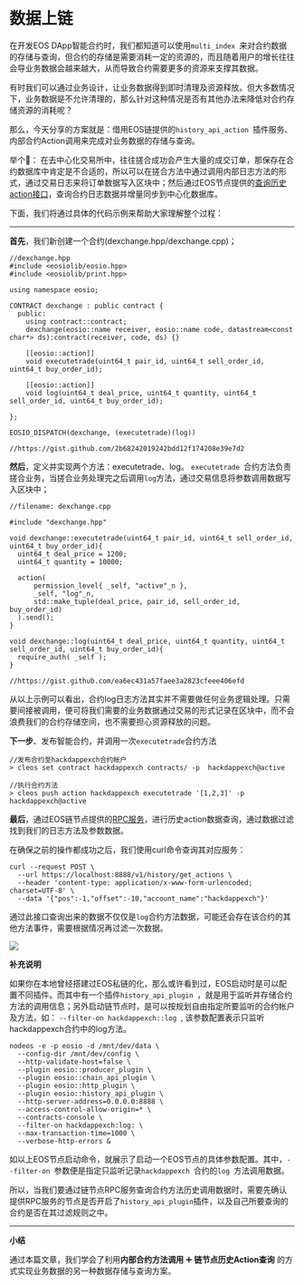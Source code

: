 # 数据上链

在开发EOS DApp智能合约时，我们都知道可以使用`multi_index `来对合约数据的存储与查询，但合约的存储是需要消耗一定的资源的，而且随着用户的增长往往会导业务数据会越来越大，从而导致合约需要更多的资源来支撑其数据。

有时我们可以通过业务设计，让业务数据得到即时清理及资源释放。但大多数情况下，业务数据是不允许清理的，那么针对这种情况是否有其他办法来降低对合约存储资源的消耗呢？

那么，今天分享的方案就是：借用EOS链提供的`history_api_action `插件服务、内部合约Action调用来完成对业务数据的存储与查询。

举个🌰️：
在去中心化交易所中，往往搓合成功会产生大量的成交订单，那保存在合约数据库中肯定是不合适的，所以可以在搓合方法中通过调用内部日志方法的形式，通过交易日志来将订单数据写入区块中；然后通过EOS节点提供的[查询历史action接口](https://developers.eos.io/eosio-nodeos/v1.4.0/reference#get_actions-1)，查询合约日志数据并增量同步到中心化数据库。

下面，我们将通过具体的代码示例来帮助大家理解整个过程：

----

**首先**，我们新创建一个合约(dexchange.hpp/dexchange.cpp)；

```
//dexchange.hpp
#include <eosiolib/eosio.hpp>
#include <eosiolib/print.hpp>

using namespace eosio;

CONTRACT dexchange : public contract {
  public:
    using contract::contract;
    dexchange(eosio::name receiver, eosio::name code, datastream<const char*> ds):contract(receiver, code, ds) {}

    [[eosio::action]]
    void executetrade(uint64_t pair_id, uint64_t sell_order_id, uint64_t buy_order_id);

    [[eosio::action]]
    void log(uint64_t deal_price, uint64_t quantity, uint64_t sell_order_id, uint64_t buy_order_id);

};

EOSIO_DISPATCH(dexchange, (executetrade)(log))

//https://gist.github.com/2b68242019242bdd12f174208e39e7d2

```
**然后**，定义并实现两个方法：executetrade、log。 `executetrade `合约方法负责搓合业务，当搓合业务处理完之后调用`log`方法，通过交易信息将参数调用数据写入区块中；


```
//filename: dexchange.cpp

#include "dexchange.hpp"

void dexchange::executetrade(uint64_t pair_id, uint64_t sell_order_id, uint64_t buy_order_id){
  uint64_t deal_price = 1200;
  uint64_t quantity = 10000;

  action(
      permission_level{ _self, "active"_n },
      _self, "log"_n,
      std::make_tuple(deal_price, pair_id, sell_order_id, buy_order_id)
  ).send();
}

void dexchange::log(uint64_t deal_price, uint64_t quantity, uint64_t sell_order_id, uint64_t buy_order_id){
  require_auth( _self );
}

//https://gist.github.com/ea6ec431a57faee3a2823cfeee406efd

```
从以上示例可以看出，合约log日志方法其实并不需要做任何业务逻辑处理。只需要间接被调用，便可将我们需要的业务数据通过交易的形式记录在区块中，而不会浪费我们的合约存储空间，也不需要担心资源释放的问题。

**下一步**、发布智能合约，并调用一次`executetrade`合约方法


```
//发布合约至hackdappexch合约帐户
> cleos set contract hackdappexch contracts/ -p  hackdappexch@active

//执行合约方法
> cleos push action hackdappexch executetrade '[1,2,3]' -p hackdappexch@active

```

**最后**，通过EOS链节点提供的[RPC服务](https://developers.eos.io/eosio-nodeos/v1.4.0/reference#get_actions-1)，进行历史action数据查询，通过数据过滤找到我们的日志方法及参数数据。

在确保之前的操作都成功之后，我们使用curl命令查询其对应服务：


```
curl --request POST \
  --url https://localhost:8888/v1/history/get_actions \
  --header 'content-type: application/x-www-form-urlencoded; charset=UTF-8' \
  --data '{"pos":-1,"offset":-10,"account_name":"hackdappexch"}'
```

通过此接口查询出来的数据不仅仅是`log`合约方法数据，可能还会存在该合约的其他方法事件，需要根据情况再过滤一次数据。

![](http://cdn.hackdapp.com/2019-03-13-080641.jpg)

**补充说明**

如果你在本地曾经搭建过EOS私链的化，那么或许看到过，EOS启动时是可以配置不同插件。而其中有一个插件`history_api_plugin `，就是用于监听并存储合约方法的调用信息；另外启动链节点时，是可以按规划自由指定所要监听的合约帐户及方法，如： `--filter-on hackdappexch::log `, 该参数配置表示只监听hackdappexch合约中的log方法。


```
nodeos -e -p eosio -d /mnt/dev/data \
  --config-dir /mnt/dev/config \
  --http-validate-host=false \
  --plugin eosio::producer_plugin \
  --plugin eosio::chain_api_plugin \
  --plugin eosio::http_plugin \
  --plugin eosio::history_api_plugin \
  --http-server-address=0.0.0.0:8888 \
  --access-control-allow-origin=* \
  --contracts-console \
  --filter-on hackdappexch:log: \
  --max-transaction-time=1000 \
  --verbose-http-errors &
```

如以上EOS节点启动命令，就展示了启动一个EOS节点的具体参数配置。其中，`--filter-on `参数便是指定只监听记录`hackdappexch `合约的`log `方法调用数据。

所以，当我们要通过链节点RPC服务查询合约方法历史调用数据时，需要先确认提供RPC服务的节点是否开启了`history_api_plugin`插件，以及自己所要查询的合约是否在其过滤规则之中。

----
**小结**

通过本篇文章，我们学会了利用**内部合约方法调用** ➕️ **链节点历史Action查询** 的方式实现业务数据的另一种数据存储与查询方案。
